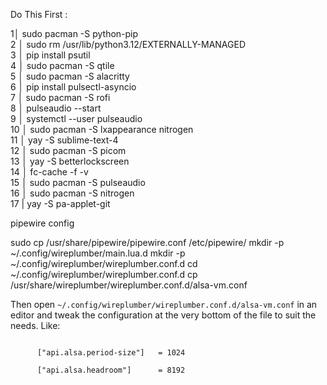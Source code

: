 Do This First :


1│ sudo pacman -S python-pip <br>
2  │ sudo rm /usr/lib/python3.12/EXTERNALLY-MANAGED <br>
3  │ pip install psutil <br>
4  │ sudo pacman -S qtile <br>
5  │ sudo pacman -S alacritty <br>
6  │ pip install pulsectl-asyncio <br>
7  │ sudo pacman -S rofi <br>
8  │ pulseaudio --start <br>
9  │ systemctl --user pulseaudio <br>
10 │ sudo pacman -S lxappearance nitrogen <br>
11 │ yay -S sublime-text-4 <br>
12 │ sudo pacman -S picom <br>
13 │ yay -S betterlockscreen <br>
14 │ fc-cache -f -v <br>
15 │ sudo pacman -S pulseaudio <br>
16 │ sudo pacman -S nitrogen <br>
17 | yay -S pa-applet-git


pipewire config

sudo cp /usr/share/pipewire/pipewire.conf /etc/pipewire/
mkdir -p ~/.config/wireplumber/main.lua.d
mkdir -p ~/.config/wireplumber/wireplumber.conf.d
cd ~/.config/wireplumber/wireplumber.conf.d
cp /usr/share/wireplumber/wireplumber.conf.d/alsa-vm.conf 

Then open `~/.config/wireplumber/wireplumber.conf.d/alsa-vm.conf` in an editor and tweak the configuration at the very bottom of the file to suit the needs. Like:



```

      ["api.alsa.period-size"]   = 1024

      ["api.alsa.headroom"]      = 8192

```

